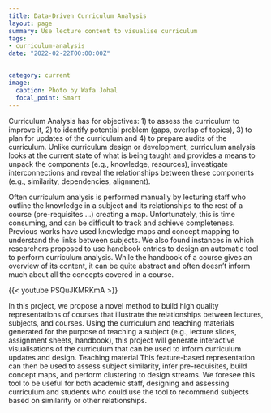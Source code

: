 ```yaml
---
title: Data-Driven Curriculum Analysis
layout: page
summary: Use lecture content to visualise curriculum
tags:
- curriculum-analysis
date: "2022-02-22T00:00:00Z"


category: current
image:
  caption: Photo by Wafa Johal
  focal_point: Smart
---
```


Curriculum Analysis has for objectives: 1) to assess the curriculum to improve it, 2) to identify potential problem (gaps, overlap of topics), 3) to plan for updates of the curriculum and 4) to prepare audits of the curriculum. Unlike curriculum design or development, curriculum analysis looks at the current state of what is being taught and provides a means to unpack the components (e.g., knowledge, resources), investigate interconnections and reveal the relationships between these components (e.g., similarity, dependencies, alignment). 

Often curriculum analysis is performed manually by lecturing staff who outline the knowledge in a subject and its relationships to the rest of a course (pre-requisites …) creating a map. Unfortunately, this is time consuming, and can be difficult to track and achieve completeness. Previous works have used knowledge maps and concept mapping to understand the links between subjects. We also found instances in which researchers proposed to use handbook entries to design an automatic tool to perform curriculum analysis. While the handbook of a course gives an overview of its content, it can be quite abstract and often doesn’t inform much about all the concepts covered in a course.

{{< youtube PSQuJKMRKmA >}}

In this project, we propose a novel method to build high quality representations of courses that illustrate the relationships between lectures, subjects, and courses. Using the curriculum and teaching materials generated for the purpose of teaching a subject (e.g., lecture slides, assignment sheets, handbook), this project will generate interactive visualisations of the curriculum that can be used to inform curriculum updates and design.  Teaching material This feature-based representation can then be used to assess subject similarity, infer pre-requisites, build concept maps, and perform clustering to design streams. We foresee this tool to be useful for both academic staff, designing and assessing curriculum and students who could use the tool to recommend subjects based on similarity or other relationships.
